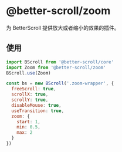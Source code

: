 # @better-scroll/zoom

为 BetterScroll 提供放大或者缩小的效果的插件。

## 使用

```js
import BScroll from '@better-scroll/core'
import Zoom from '@better-scroll/zoom'
BScroll.use(Zoom)

const bs = new BScroll('.zoom-wrapper', {
  freeScroll: true,
  scrollX: true,
  scrollY: true,
  disableMouse: true,
  useTransition: true,
  zoom: {
    start: 1,
    min: 0.5,
    max: 2
  }
})
```
